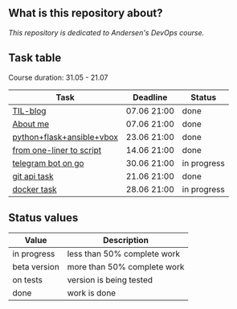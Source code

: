 ## What is this repository about?
*This repository is dedicated to Andersen's DevOps course.*

## Task table
Course duration: 31.05 - 21.07


| Task  | Deadline |Status|
| ------------- | ------------- |---------|
| [TIL-blog](https://github.com/nastasyafedotovna/andersen-devops-course/tree/main/TIL)  | 07.06 21:00  | done |
| [About me](https://github.com/nastasyafedotovna/andersen-devops-course/tree/main/aboutMyself)| 07.06 21:00| done |
| [python+flask+ansible+vbox](https://github.com/nastasyafedotovna/andersen-devops-course/tree/main/ansible_task)  | 23.06 21:00|done|
| [from one-liner to script](https://github.com/nastasyafedotovna/andersen-devops-course/tree/main/netstat_script)  | 14.06 21:00|done|
| [telegram bot on go](https://github.com/nastasyafedotovna/andersen-devops-course/tree/main/go_gitbot)  | 30.06 21:00|in progress|
| [git api task](https://github.com/nastasyafedotovna/andersen-devops-course/tree/main/git_api)  | 21.06 21:00|done|
| [docker task](https://github.com/nastasyafedotovna/andersen-devops-course/tree/main/docker_task)  | 28.06 21:00|in progress|

## Status values

| Value | Description |
| -------------- | ----------- |
| in progress | less than 50% complete work |
| beta version | more than 50% complete work |
| on tests | version is being tested |
| done | work is done |
